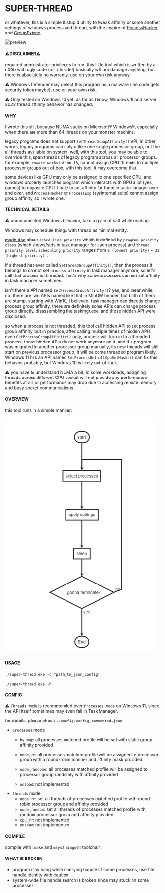 # SUPER-THREAD

or whatever, this is a simple & stupid utility to tweak affinity or some another settings of windows process and thread, with the inspire of [ProcessHacker](https://github.com/processhacker/processhacker) and [GroupExtend](https://github.com/jeremycollake/groupextend).



![preview](./doc/preview.gif)



#### **⚠DISCLAIMER⚠**

required administrator privileges to run. this little tool which is written by a n00b with ugly code (`O(^)` inside!) basically will not damage anything, but there is absolutely no warranty, use on your own risk anyway.

⚠ Windows Defender may detect this program as a malware (the code gets security token maybe), use on your own risk.

⚠ Only tested on Windows 10 yet. as far as I know, Windows 11 and server 2022 thread affinity behavior has changed.   

#### WHY

I wrote this shit because NUMA sucks on Microsoft® Windows®, especially when there are more than 64 threads on your monster machine.

legacy programs does not support `SetThreadGroupAffinity()` API, in other words, legacy programs can only utilize one single processor group, not the all threads available on system. well, with this tool, you may be able to override this, span threads of legacy program across all processor groups. for example, `vmware workstation 16`, cannot assign CPU threads to multiple processor groups out of box, with this tool, it may overcome that.

some devices like GPU may only be assigned to one specified CPU, and windows properly launches program which interacts with GPU a lot (yes, games) to opposite CPU. I hate to set affinity for them in task manager over and over. and `ProcessHacker` or `ProcessExp` (sysinternal suits) cannot assign group affinity, so I wrote one. 

#### TECHNICAL DETAILS

⚠ undocumented Windows behavior, take a grain of salt while reading.

Windows may schedule things with thread as minimal entity.

[msdn doc](https://docs.microsoft.com/en-us/windows/win32/procthread/scheduling-priorities) about `scheduling priority` which is defined by `program priority class` (which shows/sets in task manager for each process) and `thread priority level`. `scheduling priority` ranges from `0 (lowest priority)` ~ `31 (highest priority) `.

If a thread has ever called `SetThreadGroupAffinity()`, then the process it belongs to cannot set `process affinity` in task manager anymore, so let's call that process is threaded. that's why some processes can not set affinity in task manager sometimes.

isn't there a API named `SetProcessGroupAffinity()`? yes, and meanwhile, no. there are two APIs named like that in MinGW header, but both of them are stump. starting with Win10, I believed, task manager can directly change process group affinity, there are definitely some APIs can change process group directly. disassembling the taskmgr.exe, and those hidden API were disclosed.  

so when a process is not threaded, this tool call hidden API to set process group affinity. but in practice, after calling multiple times of hidden APIs, even `GetProcessGroupAffinity()` only, process will turn in to a threaded process, those hidden APIs do not work anymore on it. and if a program was migrated to another processor group manually, its new threads will still start on previous processor group, it will be come threaded program likely. Windows 11 has an API named `SetProcessDefaultCpuSetMasks()` can fix this behavior probably, but Windows 10 is likely out-of-luck.

⚠ you have to understand NUMA a bit, in some workloads, assigning threads across different CPU socket will not provide any performance benefits at all, or performance may drop due to accessing remote memory and busy socket communications.

#### OVERVIEW

this tool runs in a simple manner:

![](./doc/flow.png)

#### USAGE

`./super-thread.exe -c "path_to_json_config"`

`./super-thread.exe -h`

#### CONFIG

⚠ `Threads mode` is recommended over `Processes mode` on Windows 11, since the API itself sometimes may even fail in Task Manager.

for details, please check `./config/config_commented.json`

* `processes` mode
  * `by_map`: all processes matched profile will be set with static group affinity provided
  
  * `node_rr`: all processes matched profile will be assigned to processor group with a round-robin manner and affinity mask provided
  * `node_randome`: all processes matched profile will be assigned to processor group randomly with affinity provided
  * `onload`: not implemented

- `threads` mode
  * `node_rr`: set all threads of processes matched profile with round-robin processor group and affinity provided
  * `node_random`: set all threads of processes matched profile with random processor group and affinity provided
  * `cpu_rr`: not implemented
  * `onload`: not implemented

#### COMPILE

compile with `cmake` and `msys2` `mingw64` toolchain.

#### WHAT IS BROKEN

* program may hang while querying handle of some processes, use file handle identity with caution
* system-wide file handle search is broken since may stuck on some processes
